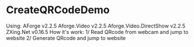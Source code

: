 # CreateQRCodeDemo
Using: AForge v2.2.5
       Aforge.Video v2.2.5
       Aforge.Video.DirectShow v2.2.5
       ZXing.Net v0.16.5
How it's work:
       1/ Read QRcode from webcam and jump to website
       2/ Generate QRcode and jump to website




